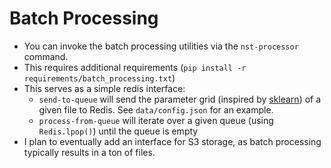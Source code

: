 # Batch Processing
- You can invoke the batch processing utilities via the `nst-processor` command.
- This requires additional requirements (`pip install -r requirements/batch_processing.txt`)
- This serves as a simple redis interface:
    -  `send-to-queue` will send the parameter grid (inspired by [sklearn](http://scikit-learn.org/stable/modules/generated/sklearn.model_selection.ParameterGrid.html)) of a given file to Redis. See `data/config.json` for an example.
    - `process-from-queue` will iterate over a given queue (using `Redis.lpop()`) until the queue is empty
- I plan to eventually add an interface for S3 storage, as batch processing typically results in a ton of files.